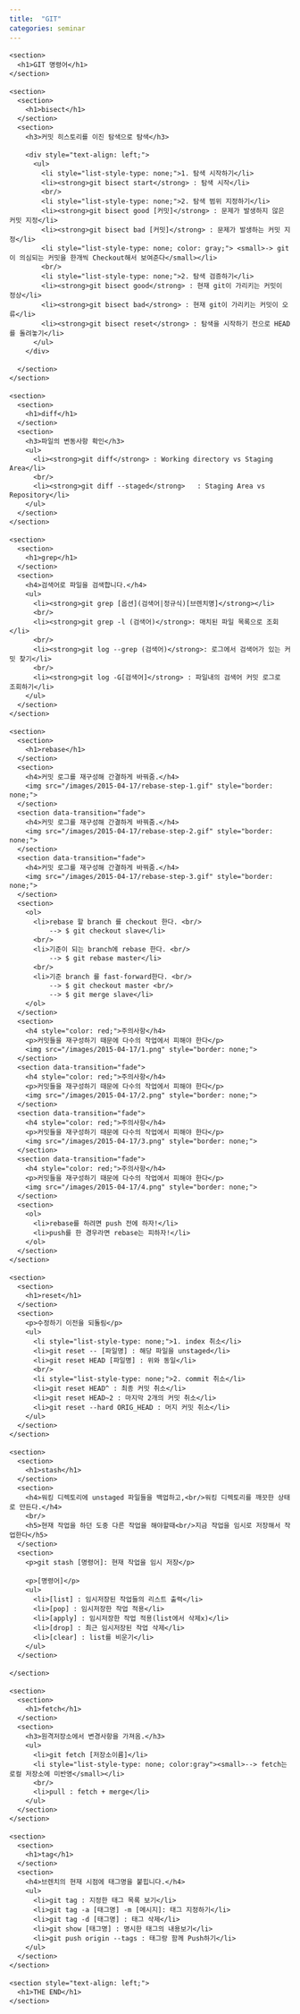 ```yaml
---
title:  "GIT"
categories: seminar
---
```

<html lang="en">
<head>
  <meta charset="utf-8">
  <title>GIT</title>
  <link rel="stylesheet" href="/css/reveal.css">
  <link rel="stylesheet" href="/css/theme/simple.css" id="theme">
  <!--<link rel="stylesheet" href="/css/custome/2015-04-10.css">-->
  <!--[i?f lt IE 9]>
  <script src="lib/js/html5shiv.js"></script>
  <![endif]-->
</head>
<body>
<div class="reveal">
  <div class="slides">

    <section>
      <h1>GIT 명령어</h1>
    </section>

    <section>
      <section>
        <h1>bisect</h1>
      </section>
      <section>
        <h3>커밋 히스토리를 이진 탐색으로 탐색</h3>

        <div style="text-align: left;">
          <ul>
            <li style="list-style-type: none;">1. 탐색 시작하기</li>
            <li><strong>git bisect start</strong> : 탐색 시작</li>
            <br/>
            <li style="list-style-type: none;">2. 탐색 범위 지정하기</li>
            <li><strong>git bisect good [커밋]</strong> : 문제가 발생하지 않은 커밋 지정</li>
            <li><strong>git bisect bad [커밋]</strong> : 문제가 발생하는 커밋 지정</li>
            <li style="list-style-type: none; color: gray;"> <small>-> git이 의심되는 커밋을 한개씩 Checkout해서 보여준다</small></li>
            <br/>
            <li style="list-style-type: none;">2. 탐색 검증하기</li>
            <li><strong>git bisect good</strong> : 현재 git이 가리키는 커밋이 정상</li>
            <li><strong>git bisect bad</strong> : 현재 git이 가리키는 커밋이 오류</li>
            <li><strong>git bisect reset</strong> : 탐색을 시작하기 전으로 HEAD를 돌려놓기</li>
          </ul>
        </div>

      </section>
    </section>

    <section>
      <section>
        <h1>diff</h1>
      </section>
      <section>
        <h3>파일의 변동사항 확인</h3>
        <ul>
          <li><strong>git diff</strong> : Working directory vs Staging Area</li>
          <br/>
          <li><strong>git diff --staged</strong>   : Staging Area vs Repository</li>
        </ul>
      </section>
    </section>

    <section>
      <section>
        <h1>grep</h1>
      </section>
      <section>
        <h4>검색어로 파일을 검색합니다.</h4>
        <ul>
          <li><strong>git grep [옵션](검색어|정규식)[브렌치명]</strong></li>
          <br/>
          <li><strong>git grep -l (검색어)</strong>: 매치된 파일 목록으로 조회</li>
          <br/>
          <li><strong>git log --grep (검색어)</strong>: 로그에서 검색어가 있는 커밋 찾기</li>
          <br/>
          <li><strong>git log -G[검색어]</strong> : 파일내의 검색어 커밋 로그로 조회하기</li>
        </ul>
      </section>
    </section>

    <section>
      <section>
        <h1>rebase</h1>
      </section>
      <section>
        <h4>커밋 로그를 재구성해 간결하게 바꿔줌.</h4>
        <img src="/images/2015-04-17/rebase-step-1.gif" style="border: none;">
      </section>
      <section data-transition="fade">
        <h4>커밋 로그를 재구성해 간결하게 바꿔줌.</h4>
        <img src="/images/2015-04-17/rebase-step-2.gif" style="border: none;">
      </section>
      <section data-transition="fade">
        <h4>커밋 로그를 재구성해 간결하게 바꿔줌.</h4>
        <img src="/images/2015-04-17/rebase-step-3.gif" style="border: none;">
      </section>
      <section>
        <ol>
          <li>rebase 할 branch 를 checkout 한다. <br/>
              --> $ git checkout slave</li>
          <br/>
          <li>기준이 되는 branch에 rebase 한다. <br/>
              --> $ git rebase master</li>
          <br/>
          <li>기준 branch 를 fast-forward한다. <br/>
              --> $ git checkout master <br/>
              --> $ git merge slave</li>
        </ol>
      </section>
      <section>
        <h4 style="color: red;">주의사항</h4>
        <p>커밋들을 재구성하기 때문에 다수의 작업에서 피해야 한다</p>
        <img src="/images/2015-04-17/1.png" style="border: none;">
      </section>
      <section data-transition="fade">
        <h4 style="color: red;">주의사항</h4>
        <p>커밋들을 재구성하기 때문에 다수의 작업에서 피해야 한다</p>
        <img src="/images/2015-04-17/2.png" style="border: none;">
      </section>
      <section data-transition="fade">
        <h4 style="color: red;">주의사항</h4>
        <p>커밋들을 재구성하기 때문에 다수의 작업에서 피해야 한다</p>
        <img src="/images/2015-04-17/3.png" style="border: none;">
      </section>
      <section data-transition="fade">
        <h4 style="color: red;">주의사항</h4>
        <p>커밋들을 재구성하기 때문에 다수의 작업에서 피해야 한다</p>
        <img src="/images/2015-04-17/4.png" style="border: none;">
      </section>
      <section>
        <ol>
          <li>rebase를 하려면 push 전에 하자!</li>
          <li>push를 한 경우라면 rebase는 피하자!</li>
        </ol>
      </section>
    </section>

    <section>
      <section>
        <h1>reset</h1>
      </section>
      <section>
        <p>수정하기 이전을 되돌림</p>
        <ul>
          <li style="list-style-type: none;">1. index 취소</li>
          <li>git reset -- [파일명] : 해당 파일을 unstaged</li>
          <li>git reset HEAD [파일명] : 위와 동일</li>
          <br/>
          <li style="list-style-type: none;">2. commit 취소</li>
          <li>git reset HEAD^ : 최종 커밋 취소</li>
          <li>git reset HEAD~2 : 마지막 2개의 커밋 취소</li>
          <li>git reset --hard ORIG_HEAD : 머지 커밋 취소</li>
        </ul>
      </section>
    </section>

    <section>
      <section>
        <h1>stash</h1>
      </section>
      <section>
        <h4>워킹 디렉토리에 unstaged 파일들을 백업하고,<br/>워킹 디렉토리를 깨끗한 상태로 만든다.</h4>
        <br/>
        <h5>현재 작업을 하던 도중 다른 작업을 해야할때<br/>지금 작업을 임시로 저장해서 작업한다</h5>
      </section>
      <section>
        <p>git stash [명령어]: 현재 작업을 임시 저장</p>

        <p>[명령어]</p>
        <ul>
          <li>[list] : 임시저장된 작업들의 리스트 출력</li>
          <li>[pop] : 임시저장한 작업 적용</li>
          <li>[apply] : 임시저장한 작업 적용(list에서 삭제x)</li>
          <li>[drop] : 최근 임시저장된 작업 삭제</li>
          <li>[clear] : list를 비운기</li>
        </ul>
      </section>

    </section>

    <section>
      <section>
        <h1>fetch</h1>
      </section>
      <section>
        <h3>원격저장소에서 변경사항을 가져옴.</h3>
        <ul>
          <li>git fetch [저장소이름]</li>
          <li style="list-style-type: none; color:gray"><small>--> fetch는 로컬 저장소에 미반영</small></li>
          <br/>
          <li>pull : fetch + merge</li>
        </ul>
      </section>
    </section>

    <section>
      <section>
        <h1>tag</h1>
      </section>
      <section>
        <h4>브렌치의 현재 시점에 태그명을 붙힙니다.</h4>
        <ul>
          <li>git tag : 지정한 태그 목록 보기</li>
          <li>git tag -a [태그명] -m [메시지]: 태그 지정하기</li>
          <li>git tag -d [태그명] : 태그 삭제</li>
          <li>git show [태그명] : 명시한 태그의 내용보기</li>
          <li>git push origin --tags : 태그랑 함께 Push하기</li>
        </ul>
      </section>
    </section>

    <section style="text-align: left;">
      <h1>THE END</h1>
    </section>

  </div>
</div>
<script src="/js/jquery-1.11.1.min.js"></script>
<script src="/lib/js/head.min.js"></script>
<script src="/js/reveal.js"></script>
<script>
  Reveal.initialize({
    controls: true,
    progress: true,
    slideNumber: true,
    fragments: true,
    top: 0
  });
</script>
</body>

</html>
